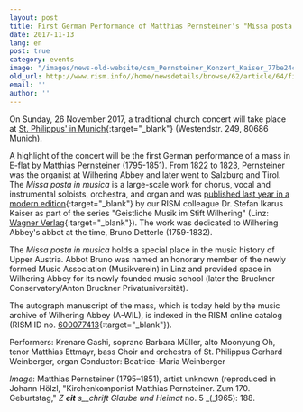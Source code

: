```yaml
---
layout: post
title: First German Performance of Matthias Pernsteiner's "Missa posta in musica"
date: 2017-11-13
lang: en
post: true
category: events
image: "/images/news-old-website/csm_Pernsteiner_Konzert_Kaiser_77be24cdba.jpg"
old_url: http://www.rism.info//home/newsdetails/browse/62/article/64/first-german-performance-of-matthias-pernsteiners-missa-posta-in-musica.html
email: ''
author: ''
---
```



On Sunday, 26 November 2017, a traditional church concert will take place at [St. Philippus' in Munich](http://www.pfarrverband-laim.de/st-philippus/aktuelles/details/article/st-philippus-traditionelles-kirchenkonzert-im-november.html){:target="_blank"} (Westendstr. 249, 80686 Munich).



A highlight of the concert will be the first German performance of a mass in E-flat by Matthias Pernsteiner (1795-1851). From 1822 to 1823, Pernsteiner was the organist at Wilhering Abbey and later went to Salzburg and Tirol. The _Missa posta in musica_ is a large-scale work for chorus, vocal and instrumental soloists, orchestra, and organ and was [published last year in a modern edition](/new_publications/2016/10/24/new-music-edition-series-founded-at-wilhering.html){:target="_blank"} by our RISM colleague Dr. Stefan Ikarus Kaiser as part of the series "Geistliche Musik im Stift Wilhering" (Linz: [Wagner Verlag](http://www.wagnerverlag.at/content/?product=matthias-pernsteiner-1795-1851-messa-posta-in-musica){:target="_blank"}). The work was dedicated to Wilhering Abbey's abbot at the time, Bruno Detterle (1759-1832).

The _Missa posta in musica_ holds a special place in the music history of Upper Austria. Abbot Bruno was named an honorary member of the newly formed Music Association (Musikverein) in Linz and provided space in Wilhering Abbey for its newly founded music school (later the Bruckner Conservatory/Anton Bruckner Privatuniversität).

The autograph manuscript of the mass, which is today held by the music archive of Wilhering Abbey (A-WIL), is indexed in the RISM online catalog (RISM ID no. [600077413](https://opac.rism.info/search?id=600077413&Language=en){:target="_blank"}).

Performers:
Krenare Gashi, soprano
Barbara Müller, alto
Moonyung Oh, tenor
Matthias Ettmayr, bass
Choir and orchestra of St. Philippus
Gerhard Weinberger, organ
Conductor: Beatrice-Maria Weinberger


_Image_: Matthias Pernsteiner (1795–1851), artist unknown (reproduced in Johann Hölzl, "Kirchenkomponist Matthias Pernsteiner. Zum 170. Geburtstag," _Z __eit__ s__chrift_ _Glaube und Heimat_ no. 5 _(_1965): 188.
